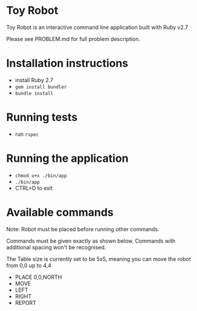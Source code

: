 # Toy Robot
Toy Robot is an interactive command line application built with Ruby v2.7

Please see PROBLEM.md for full problem description.

# Installation instructions
* install Ruby 2.7
* `gem install bundler`
* `bundle install`

# Running tests
* run `rspec`

# Running the application
* `chmod u+x ./bin/app`
* `./bin/app`
* CTRL+D to exit

# Available commands
Note: Robot must be placed before running other commands.

Commands must be given exactly as shown below. Commands with additional spacing won't be recognised.

The Table size is currently set to be 5x5, meaning you can move the robot from
0,0 up to 4,4

* PLACE 0,0,NORTH
* MOVE
* LEFT
* RIGHT
* REPORT
